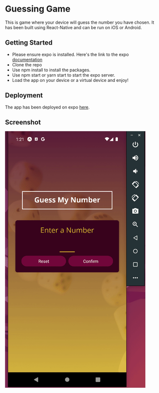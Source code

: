 # Guessing Game

This is game where your device will guess the number you have chosen.
It has been built using React-Native and can be run on iOS or Android.

## Getting Started

- Please ensure expo is installed. Here's the link to the expo [documentation](https://docs.expo.dev/)
- Clone the repo
- Use npm install to install the packages.
- Use npm start or yarn start to start the expo server.
- Load the app on your device or a virtual device and enjoy!

## Deployment

The app has been deployed on expo [here](https://expo.dev/@vickyruud/projects/GuessGame).

## Screenshot

![GuessGame](https://github.com/vickyruud/GuessGame/blob/main/assets/images/demo.gif)
